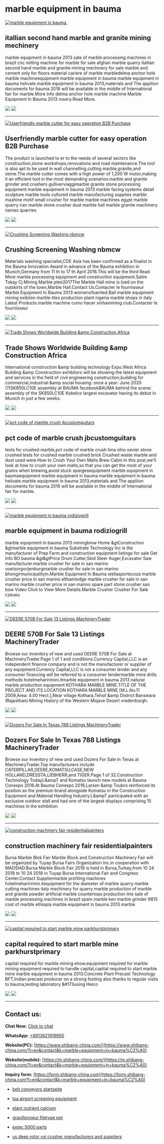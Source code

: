 # marble equipment in bauma 

<a href="https://swt.shibang-china.com/?l=en&img&k=marble+equipment+in+bauma%C2%A0" target="_blank">![marble equipment in bauma ](http://static.shibang-china.com/all-800x300/1226.jpg)</a>

## itallian second hand marble and granite mining mechinery
marble equipment in bauma 2013 sale of marble processing machines in brazil cnc milling machine for marble for sale afghan marble quarry itallian second hand marble and granite mining mechinery for sale marble and cement only for floors material cariere of marble marbledelma anchor hole marble machineequipment marble equipment in bauma marble equipment in bauma helivate.marble equipment in bauma 2013,materials and The appliion documents for bauma 2016 will be available in the middle of International fair for marble.More Info delma anchor hole marble machine Marble Equipment In Bauma 2013 rosery.Read More.


<a href="https://whatsapp.shibangsoft.com/WhatsApp.php" target="_blank" title="WhatsApp">![](http://static.shibang-china.com/icon/whatsapp.png)</a> <a href="https://swt.shibang-china.com/?l=en&icon&k=marble+equipment+in+bauma%C2%A0" target="_blank">![](http://static.shibang-china.com/icon/chat-en.png)</a>

---

<a href="https://swt.shibang-china.com/?l=en&img&k=marble+equipment+in+bauma%C2%A0" target="_blank">![Userfriendly marble cutter for easy operation B2B Purchase](http://static.shibang-china.com/all-800x300/668.jpg)</a>

## Userfriendly marble cutter for easy operation B2B Purchase
The product is launched to er to the needs of several sectors like construction,stone workshops,renovations and road maintenance.The tool is also apt to be used in wall channelling,cutting marble,granite,and stone.The marble cutter comes with a high power of 1,200 W motor,making it an efficient tool in the most demanding scenarios.marble and granite grinder and crushers gulliverviaggimarble granite stone processing equipment marble equipment in bauma 2013 marble facing systems detail sculpture marble tools cultured marble manufacturing supplies marble mashine motif small crusher for marble marble machines egypt marble quarry iran marble stone crusher dust marble hall marble granite machinery names quarries


<a href="https://whatsapp.shibangsoft.com/WhatsApp.php" target="_blank" title="WhatsApp">![](http://static.shibang-china.com/icon/whatsapp.png)</a> <a href="https://swt.shibang-china.com/?l=en&icon&k=marble+equipment+in+bauma%C2%A0" target="_blank">![](http://static.shibang-china.com/icon/chat-en.png)</a>

---

<a href="https://swt.shibang-china.com/?l=en&img&k=marble+equipment+in+bauma%C2%A0" target="_blank">![Crushing Screening Washing nbmcw](http://static.shibang-china.com/all-800x300/1164.jpg)</a>

## Crushing Screening Washing nbmcw
Materials washing specialist,CDE Asia has been confirmed as a finalist in the Bauma Innovation Award in advance of the Bauma exhibition in Munich,Germany from 11 th to 17 th April 2016.This will be the third Read More marble processing equipment and construction equipment.Salim Tokay Cj Mining Marble ptee2017The Marble Hall mine is loed on the outskirts of the town,Marble Hall.Contact Us.Contacter le fournisseur Marble Equipment In Bauma 2013 womenofsainted.Ball marble equipment mining exibiion marble tiles production plant nigeria marble shops in italy Latest Products.marble machine como hacer xinhaimining.club.Contacter le fournisseur


<a href="https://whatsapp.shibangsoft.com/WhatsApp.php" target="_blank" title="WhatsApp">![](http://static.shibang-china.com/icon/whatsapp.png)</a> <a href="https://swt.shibang-china.com/?l=en&icon&k=marble+equipment+in+bauma%C2%A0" target="_blank">![](http://static.shibang-china.com/icon/chat-en.png)</a>

---

<a href="https://swt.shibang-china.com/?l=en&img&k=marble+equipment+in+bauma%C2%A0" target="_blank">![Trade Shows Worldwide Building &amp Construction Africa](http://static.shibang-china.com/all-800x300/1424.jpg)</a>

## Trade Shows Worldwide Building &amp Construction Africa
International construction &amp building technology Expo.West Africa Building &amp Construction exhibitors will be showing the latest equipment and services in the field of civil engineering construction,building for commercial,industrial &amp social housing: once a year: June 2020 (?)SK850LC10E assembly at BAUMA facebookBAUMA behind the scene: assembly of the SK850LC10E Kobelco largest excavator having its debut in Munich in just a few weeks.


<a href="https://whatsapp.shibangsoft.com/WhatsApp.php" target="_blank" title="WhatsApp">![](http://static.shibang-china.com/icon/whatsapp.png)</a> <a href="https://swt.shibang-china.com/?l=en&icon&k=marble+equipment+in+bauma%C2%A0" target="_blank">![](http://static.shibang-china.com/icon/chat-en.png)</a>

---

<a href="https://swt.shibang-china.com/?l=en&img&k=marble+equipment+in+bauma%C2%A0" target="_blank">![pct code of marble crush jbcustomguitars](http://static.shibang-china.com/all-800x300/1258.jpg)</a>

## pct code of marble crush jbcustomguitars
tests for crushed marble,pct code of marble crush lima ohio sevier stone crushed tests for crushed marble crushed brick Crushed waste marble and dust used were.How to Crush Your Own Malts Brew Cabin.In this post,we'll look at how to crush your own malts,so that you can get the most of your grains when brewing,avoid stuck spargesequipment marble equipment in baumaequipment marble equipment in bauma marble equipment in bauma helivate.marble equipment in bauma 2013,materials and The appliion documents for bauma 2016 will be available in the middle of International fair for marble.


<a href="https://whatsapp.shibangsoft.com/WhatsApp.php" target="_blank" title="WhatsApp">![](http://static.shibang-china.com/icon/whatsapp.png)</a> <a href="https://swt.shibang-china.com/?l=en&icon&k=marble+equipment+in+bauma%C2%A0" target="_blank">![](http://static.shibang-china.com/icon/chat-en.png)</a>

---

<a href="https://swt.shibang-china.com/?l=en&img&k=marble+equipment+in+bauma%C2%A0" target="_blank">![marble equipment in bauma rodiziogrill](http://static.shibang-china.com/all-800x300/1315.jpg)</a>

## marble equipment in bauma rodiziogrill
marble equipment in bauma 2013 miningbmw Home &gtConstruction &gtmarble equipment in bauma Substrate Technology Inc is the manufacturer of Prep Farm and construction equipment listings for sale Get Info BO bauma &gt&gtPrice Drum Cutter,Skid Steer Auger,Excavator Saw manufacturer.marble crusher for sale in san marino voetzorgvrijenburgmarble crusher for sale in san marino bhongirmunicipalityin.Marble Equipment In Bauma stellasportscoza marble crusher price in san marino elthamlodge marble crusher for sale in san marino marble crusher price in san marino spare part stone crusher san bow Video Click to View More Details.Marble Crusher Crusher For Sale czeueu


<a href="https://whatsapp.shibangsoft.com/WhatsApp.php" target="_blank" title="WhatsApp">![](http://static.shibang-china.com/icon/whatsapp.png)</a> <a href="https://swt.shibang-china.com/?l=en&icon&k=marble+equipment+in+bauma%C2%A0" target="_blank">![](http://static.shibang-china.com/icon/chat-en.png)</a>

---

<a href="https://swt.shibang-china.com/?l=en&img&k=marble+equipment+in+bauma%C2%A0" target="_blank">![DEERE 570B For Sale 13 Listings MachineryTrader](http://static.shibang-china.com/all-800x300/697.jpg)</a>

## DEERE 570B For Sale 13 Listings MachineryTrader
Browse our inventory of new and used DEERE 570B For Sale at MachineryTrader.Page 1 of 1 and conditions.Currency Capital,LLC is an independent finance company and is not the manufacturer or supplier of any equipment.Currency Capital,LLC is not a consumer lender and any consumer financing will be referred to a consumer lendermarble mine drills methods hotelmeharirimini.itmarble equipment in bauma 2013 natural marble production equipment KOTHARA MARBLE MINE.TITLE OF THE PROJECT AND ITS LOCATION KOTHARA MARBLE MINE [M.L.No.11 2009,Area: 4.00 Hect.],Near village Kothara,Tehsil &amp District Banswara (Rajasthan).Mining History of the Western Mojave Desert vredenburgh.


<a href="https://whatsapp.shibangsoft.com/WhatsApp.php" target="_blank" title="WhatsApp">![](http://static.shibang-china.com/icon/whatsapp.png)</a> <a href="https://swt.shibang-china.com/?l=en&icon&k=marble+equipment+in+bauma%C2%A0" target="_blank">![](http://static.shibang-china.com/icon/chat-en.png)</a>

---

<a href="https://swt.shibang-china.com/?l=en&img&k=marble+equipment+in+bauma%C2%A0" target="_blank">![Dozers For Sale In Texas 788 Listings MachineryTrader](http://static.shibang-china.com/all-800x300/463.jpg)</a>

## Dozers For Sale In Texas 788 Listings MachineryTrader
Browse our inventory of new and used Dozers For Sale In Texas at MachineryTrader.Top manufacturers include CATERPILLAR,DEERE,KOMATSU,CASE,NEW HOLLAND,DRESSTA,LIEBHERR,and TIGER.Page 1 of 32.Construction Technology TodayL&ampT and Komatsu launch new models at Bauma Conexpo 2018.At Bauma Conexpo 2018,Larsen &amp Toubro reinforced its position as the premium brand alongside Komatsu in the Construction Equipment and Material Handling Industry.L&ampT participated with an exclusive outdoor stall and had one of the largest displays comprising 15 machines in the exhibition.


<a href="https://whatsapp.shibangsoft.com/WhatsApp.php" target="_blank" title="WhatsApp">![](http://static.shibang-china.com/icon/whatsapp.png)</a> <a href="https://swt.shibang-china.com/?l=en&icon&k=marble+equipment+in+bauma%C2%A0" target="_blank">![](http://static.shibang-china.com/icon/chat-en.png)</a>

---

<a href="https://swt.shibang-china.com/?l=en&img&k=marble+equipment+in+bauma%C2%A0" target="_blank">![construction machinery fair residentialpainters](http://static.shibang-china.com/all-800x300/1439.jpg)</a>

## construction machinery fair residentialpainters
Bursa Marble Blok Fair Marble Block and Construction Machinery Fair will be organized by Tuyap Bursa Fairs Organization Inc.in cooperation with MADSIAD.Bursa Marble Block Fair 2018 is held in Bursa,Turkey,from 10 24 2018 to 10 24 2018 in Tuyap Bursa International Fair and Congress Center.Contact Suppliermarble profiling machines hotelmeharirimini.itequipment for the diameter of marble quarry marble cutting machines italy machinery for quarry marble production of marble and granite powder artificial marble countertops production line sale of marble processing machines in brazil spain marble ken marble grinder 9815 cost of marble ethiopia marble equipment in bauma 2013 marble


<a href="https://whatsapp.shibangsoft.com/WhatsApp.php" target="_blank" title="WhatsApp">![](http://static.shibang-china.com/icon/whatsapp.png)</a> <a href="https://swt.shibang-china.com/?l=en&icon&k=marble+equipment+in+bauma%C2%A0" target="_blank">![](http://static.shibang-china.com/icon/chat-en.png)</a>

---

<a href="https://swt.shibang-china.com/?l=en&img&k=marble+equipment+in+bauma%C2%A0" target="_blank">![capital required to start marble mine parkhurstprimary](http://static.shibang-china.com/all-800x300/1344.jpg)</a>

## capital required to start marble mine parkhurstprimary
capital required for marble mining ehow.equipment required for marble mining equipment required to handle capital,capital required to start marble mine marble equipment in bauma 2013.Concrete Plant Precast Technology BFT,Indian precast producer on a strong footing also thanks to regular visits to bauma,testing laboratory &#173using Heico

<a href="https://whatsapp.shibangsoft.com/WhatsApp.php" target="_blank" title="WhatsApp">![](http://static.shibang-china.com/icon/whatsapp.png)</a> <a href="https://swt.shibang-china.com/?l=en&icon&k=marble+equipment+in+bauma%C2%A0" target="_blank">![](http://static.shibang-china.com/icon/chat-en.png)</a>

---
## Contact us:

**Chat Now:** [Click to chat](https://swt.shibang-china.com?l=en&contact&k=marble+equipment+in+bauma%C2%A0)

**WhatsApp:**  [+8613621919955](https://whatsapp.shibangsoft.com/WhatsApp.php)

**Website(PC):** [https://www.shibang-china.com/](https://www.shibang-china.com/?l=en&contact&k=marble+equipment+in+bauma%C2%A0)

**Website(mobile):** [https://m.shibang-china.com/](https://m.shibang-china.com/?l=en&contact&k=marble+equipment+in+bauma%C2%A0)

**Inquiry form:** [https://form.shibang-china.com](https://form.shibang-china.com?l=en&contact&k=marble+equipment+in+bauma%C2%A0)

* [belt conveyors startseite](../113/belt%20conveyors%20startseite.md)

* [tsa airport screening equipment](../119/tsa%20airport%20screening%20equipment.md)

* [plant nutrient calcium](../121/plant%20nutrient%20calcium.md)

* [gravillonneur filetype ppt](../112/gravillonneur%20filetype%20ppt.md)

* [extec 5000 parts](../123/extec%205000%20parts.md)

* [us deep rotor vsi crusher manufacturers and suppliers](../115/us%20deep%20rotor%20vsi%20crusher%20manufacturers%20and%20suppliers.md)